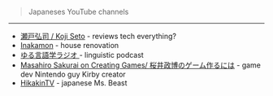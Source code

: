 > Japaneses YouTube channels 
-----
- [瀬戸弘司 / Koji Seto](https://www.youtube.com/@Kojiseto)  - reviews tech everything?  
- [Inakamon](https://www.youtube.com/@inakamon) - house renovation 
- [ゆる言語学ラジオ ](https://www.youtube.com/@yurugengo) - linguistic podcast 
- [Masahiro Sakurai on Creating Games/ 桜井政博のゲーム作るには](https://www.youtube.com/@sora_sakurai_jp) - game dev Nintendo guy Kirby creator
- [HikakinTV](https://www.youtube.com/results?search_query=hikakin) - japanese Ms. Beast